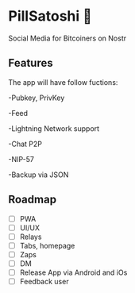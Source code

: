 # PillSatoshi 💊
Social Media for Bitcoiners on Nostr

## Features

The app will have follow fuctions:

-Pubkey, PrivKey

-Feed

-Lightning Network support

-Chat P2P

-NIP-57

-Backup via JSON

## Roadmap

- [ ] PWA
- [ ] UI/UX
- [ ] Relays
- [ ] Tabs, homepage
- [ ] Zaps
- [ ] DM
- [ ] Release App via Android and iOs
- [ ] Feedback user
